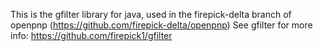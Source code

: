 This is the gfilter library for java, used in the firepick-delta branch of openpnp (https://github.com/firepick-delta/openpnp)
See gfilter for more info: https://github.com/firepick1/gfilter


